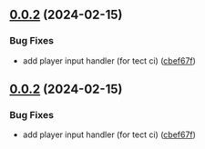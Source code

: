 ## [0.0.2](https://github.com/WatchizzzX/LUMEN/compare/v0.0.1...v0.0.2) (2024-02-15)


### Bug Fixes

* add player input handler (for tect ci) ([cbef67f](https://github.com/WatchizzzX/LUMEN/commit/cbef67ffd114b9e925cc48941d883fb34e6f77c2))

## [0.0.2](https://github.com/WatchizzzX/LUMEN/compare/v0.0.1...v0.0.2) (2024-02-15)


### Bug Fixes

* add player input handler (for tect ci) ([cbef67f](https://github.com/WatchizzzX/LUMEN/commit/cbef67ffd114b9e925cc48941d883fb34e6f77c2))
